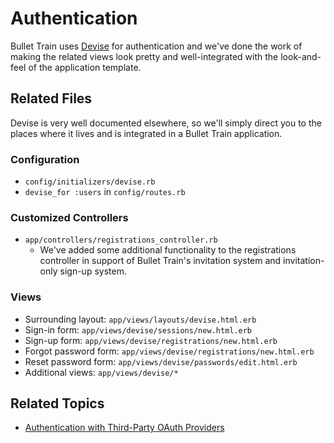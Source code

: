 # Authentication
Bullet Train uses [Devise](https://github.com/heartcombo/devise) for authentication and we've done the work of making the related views look pretty and well-integrated with the look-and-feel of the application template.

## Related Files

Devise is very well documented elsewhere, so we'll simply direct you to the places where it lives and is integrated in a Bullet Train application.

### Configuration
 - `config/initializers/devise.rb`
 - `devise_for :users` in `config/routes.rb`

### Customized Controllers
 - `app/controllers/registrations_controller.rb`
   - We've added some additional functionality to the registrations controller in support of Bullet Train's invitation system and invitation-only sign-up system.

### Views
 - Surrounding layout: `app/views/layouts/devise.html.erb`
 - Sign-in form: `app/views/devise/sessions/new.html.erb`
 - Sign-up form: `app/views/devise/registrations/new.html.erb`
 - Forgot password form: `app/views/devise/registrations/new.html.erb`
 - Reset password form: `app/views/devise/passwords/edit.html.erb`
 - Additional views:  `app/views/devise/*`

## Related Topics
 - [Authentication with Third-Party OAuth Providers](/docs/oauth.md)
